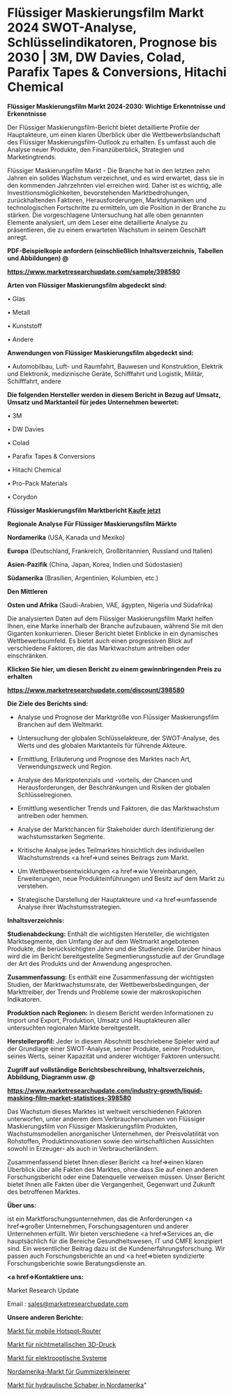 # Flüssiger Maskierungsfilm Markt 2024 SWOT-Analyse, Schlüsselindikatoren, Prognose bis 2030 | 3M, DW Davies, Colad, Parafix Tapes & Conversions, Hitachi Chemical

<strong>Flüssiger Maskierungsfilm Markt 2024-2030: Wichtige Erkenntnisse und Erkenntnisse</strong>

Der Flüssiger Maskierungsfilm-Bericht bietet detaillierte Profile der Hauptakteure, um einen klaren Überblick über die Wettbewerbslandschaft des Flüssiger Maskierungsfilm-Outlook zu erhalten. Es umfasst auch die Analyse neuer Produkte, den Finanzüberblick, Strategien und Marketingtrends.

Flüssiger Maskierungsfilm Markt - Die Branche hat in den letzten zehn Jahren ein solides Wachstum verzeichnet, und es wird erwartet, dass sie in den kommenden Jahrzehnten viel erreichen wird. Daher ist es wichtig, alle Investitionsmöglichkeiten, bevorstehenden Marktbedrohungen, zurückhaltenden Faktoren, Herausforderungen, Marktdynamiken und technologischen Fortschritte zu ermitteln, um die Position in der Branche zu stärken. Die vorgeschlagene Untersuchung hat alle oben genannten Elemente analysiert, um dem Leser eine detaillierte Analyse zu präsentieren, die zu einem erwarteten Wachstum in seinem Geschäft anregt.



<strong><b>PDF-Beispielkopie anfordern (einschließlich Inhaltsverzeichnis, Tabellen und Abbildungen) @ </b></strong>

<strong><a href=https://www.marketresearchupdate.com/sample/398580>

<strong>https://www.marketresearchupdate.com/sample/398580</u></a></strong></strong>



<strong>Arten von Flüssiger Maskierungsfilm abgedeckt sind:</strong>

• Glas

• Metall

• Kunststoff

• Andere



<strong>Anwendungen von Flüssiger Maskierungsfilm abgedeckt sind:</strong>

• Automobilbau, Luft- und Raumfahrt, Bauwesen und Konstruktion, Elektrik und Elektronik, medizinische Geräte, Schifffahrt und Logistik, Militär, Schifffahrt, andere



<strong>Die folgenden Hersteller werden in diesem Bericht in Bezug auf Umsatz, Umsatz und Marktanteil für jedes Unternehmen bewertet:</strong>

• 3M

• DW Davies

• Colad

• Parafix Tapes & Conversions

• Hitachi Chemical

• Pro-Pack Materials

• Corydon



<strong>Flüssiger Maskierungsfilm Marktbericht <a href=https://www.marketresearchupdate.com/buynow/398580>Kaufe jetzt</a></strong>



<strong>Regionale Analyse Für Flüssiger Maskierungsfilm Märkte</strong>



<strong>Nordamerika</strong> (USA, Kanada und Mexiko)



<strong>Europa</strong> (Deutschland, Frankreich, Großbritannien, Russland und Italien)



<strong>Asien-Pazifik</strong> (China, Japan, Korea, Indien und Südostasien)



<strong>Südamerika</strong> (Brasilien, Argentinien, Kolumbien, etc.)



<strong>Den Mittleren</strong> 

<strong>Osten und Afrika</strong> (Saudi-Arabien, VAE, ägypten, Nigeria und Südafrika)

Die analysierten Daten auf dem Flüssiger Maskierungsfilm Markt helfen Ihnen, eine Marke innerhalb der Branche aufzubauen, während Sie mit den Giganten konkurrieren. Dieser Bericht bietet Einblicke in ein dynamisches Wettbewerbsumfeld. Es bietet auch einen progressiven Blick auf verschiedene Faktoren, die das Marktwachstum antreiben oder einschränken.



<strong>Klicken Sie hier, um diesen Bericht zu einem gewinnbringenden Preis zu erhalten
</strong>

<strong><a href=https://www.marketresearchupdate.com/discount/398580>https://www.marketresearchupdate.com/discount/398580</b></u></strong></a>



<strong>Die Ziele des Berichts sind:</strong>

- Analyse und Prognose der Marktgröße von Flüssiger Maskierungsfilm Branchen auf dem Weltmarkt.

- Untersuchung der globalen Schlüsselakteure, der SWOT-Analyse, des Werts und des globalen Marktanteils für führende Akteure.

- Ermittlung, Erläuterung und Prognose des Marktes nach Art, Verwendungszweck und Region.

- Analyse des Marktpotenzials und -vorteils, der Chancen und Herausforderungen, der Beschränkungen und Risiken der globalen Schlüsselregionen.

- Ermittlung wesentlicher Trends und Faktoren, die das Marktwachstum antreiben oder hemmen.

- Analyse der Marktchancen für Stakeholder durch Identifizierung der wachstumsstarken Segmente.

- Kritische Analyse jedes Teilmarktes hinsichtlich des individuellen Wachstumstrends <a href=>und</a> seines Beitrags zum Markt.

- Um Wettbewerbsentwicklungen <a href=>wie</a> Vereinbarungen, Erweiterungen, neue Produkteinführungen und Besitz auf dem Markt zu verstehen.

- Strategische Darstellung der Hauptakteure und <a href=>umfas</a>sende Analyse ihrer Wachstumsstrategien.



<strong>Inhaltsverzeichnis:</strong>



<strong>Studienabdeckung:</strong> Enthält die wichtigsten Hersteller, die wichtigsten Marktsegmente, den Umfang der auf dem Weltmarkt angebotenen Produkte, die berücksichtigten Jahre und die Studienziele. Darüber hinaus wird die im Bericht bereitgestellte Segmentierungsstudie auf der Grundlage der Art des Produkts und der Anwendung angesprochen.



<strong>Zusammenfassung:</strong> Es enthält eine Zusammenfassung der wichtigsten Studien, der Marktwachstumsrate, der Wettbewerbsbedingungen, der Markttreiber, der Trends und Probleme sowie der makroskopischen Indikatoren.



<strong>Produktion nach Regionen:</strong> In diesem Bericht werden Informationen zu Import und Export, Produktion, Umsatz und Hauptakteuren aller untersuchten regionalen Märkte bereitgestellt.



<strong>Herstellerprofil:</strong> Jeder in diesem Abschnitt beschriebene Spieler wird auf der Grundlage einer SWOT-Analyse, seiner Produkte, seiner Produktion, seines Werts, seiner Kapazität und anderer wichtiger Faktoren untersucht.



<strong><b>Zugriff auf vollständige Berichtsbeschreibung, Inhaltsverzeichnis, Abbildung, Diagramm usw. @ </b></strong>

<strong><a href=https://www.marketresearchupdate.com/industry-growth/liquid-masking-film-market-statistices-398580>https://www.marketresearchupdate.com/industry-growth/liquid-masking-film-market-statistices-398580</a></strong>

Das Wachstum dieses Marktes ist weltweit verschiedenen Faktoren unterworfen, unter anderem dem Verbrauchervolumen von Flüssiger Maskierungsfilm von Flüssiger Maskierungsfilm Produkten, Wachstumsmodellen anorganischer Unternehmen, der Preisvolatilität von Rohstoffen, Produktinnovationen sowie den wirtschaftlichen Aussichten sowohl in Erzeuger- als auch in Verbraucherländern.

Zusammenfassend bietet Ihnen dieser Bericht <a href=>einen</a> klaren Überblick über alle Fakten des Marktes, ohne dass Sie auf einen anderen Forschungsbericht oder eine Datenquelle verweisen müssen. Unser Bericht bietet Ihnen alle Fakten über die Vergangenheit, Gegenwart und Zukunft des betroffenen Marktes.



<strong>Über uns:</strong>

 ist ein Marktforschungsunternehmen, das die Anforderungen <a href=>großer</a> Unternehmen, Forschungsagenturen und anderer Unternehmen erfüllt. Wir bieten verschiedene <a href=>Services</a> an, die hauptsächlich für die Bereiche Gesundheitswesen, IT und CMFE konzipiert sind. Ein wesentlicher Beitrag dazu ist die Kundenerfahrungsforschung. Wir passen auch Forschungsberichte an und <a href=>bieten</a> syndizierte Forschungsberichte sowie Beratungsdienste an.



<strong><a href=>Kontaktiere uns:</a></strong>

Market Research Update

Email : sales@marketresearchupdate.com



<strong>Unsere anderen Berichte:</strong>

<a href=https://www.linkedin.com/pulse/mobile-hotspot-router-market-has-huge-growth>Markt für mobile Hotspot-Router</a>

<a href=https://www.linkedin.com/pulse/non-metal-3d-printing-market-size-trends-consumption>Markt für nichtmetallischen 3D-Druck</a>

<a href=https://www.linkedin.com/pulse/electro-optical-systems-market-outlooks-2023>Markt für elektrooptische Systeme</a>

<a href=https://www.linkedin.com/pulse/north-america-rubber-shredders-market-future-demand-analysis>Nordamerika-Markt für Gummizerkleinerer</a>

<a href=https://www.linkedin.com/pulse/north-america-hydraulic-scrapers-market-size-growth-set>Markt für hydraulische Schaber in Nordamerika</a>"
